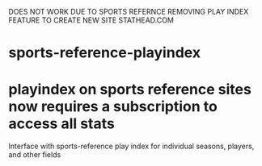 DOES NOT WORK DUE TO SPORTS REFERNCE REMOVING PLAY INDEX FEATURE TO CREATE NEW SITE STATHEAD.COM

# sports-reference-playindex

# playindex on sports reference sites now requires a subscription to access all stats

Interface with sports-reference play index for individual seasons, players, and other fields

